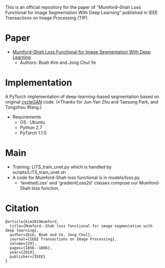 This is an official repository for the paper of "Mumford–Shah Loss Functional for Image Segmentation With Deep Learning" published in IEEE Transactions on Image Processing (TIP). 

Paper
===============
* [Mumford–Shah Loss Functional for Image Segmentation With Deep Learning](https://ieeexplore.ieee.org/abstract/document/8851405)
  * Authors: Boah Kim and Jong Chul Ye

Implementation
===============
A PyTorch implementation of deep-learning-based segmentation based on original [cycleGAN](https://github.com/junyanz/pytorch-CycleGAN-and-pix2pix) code.
(*Thanks for Jun-Yan Zhu and Taesung Park, and Tongzhou Wang.)

* Requirements
  * OS : Ubuntu
  * Python 2.7
  * PyTorch 1.1.0

Main
===============
* Training: LiTS_train_unet.py which is handled by scripts/LiTS_train_unet.sh
* A code for Mumford-Shah loss functional is in models/loss.py.
  * 'levelsetLoss' and 'gradientLoss2d' classes compose our Mumford-Shah loss function.

Citation
===============
```
@article{kim2019mumford,
  title={Mumford--Shah loss functional for image segmentation with deep learning},
  author={Kim, Boah and Ye, Jong Chul},
  journal={IEEE Transactions on Image Processing},
  volume={29},
  pages={1856--1866},
  year={2019},
  publisher={IEEE}
}
```
